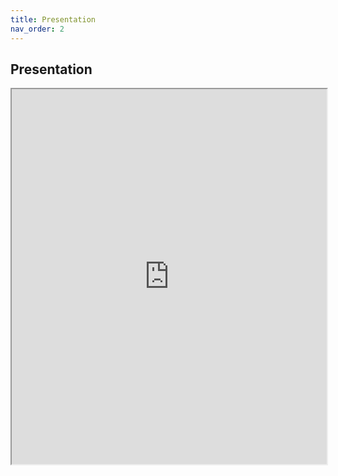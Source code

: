 ```yaml
---
title: Presentation
nav_order: 2
---
```



## Presentation


<iframe src="https://IkeTurtle.github.io/gamedle/docs/gamedle_presentation.pdf" width="100%" height="600px"></iframe>